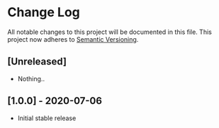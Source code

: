 # Change Log

All notable changes to this project will be documented in this file.
This project now adheres to [Semantic Versioning](http://semver.org/).

## [Unreleased]

- Nothing..

## [1.0.0] - 2020-07-06

- Initial stable release
